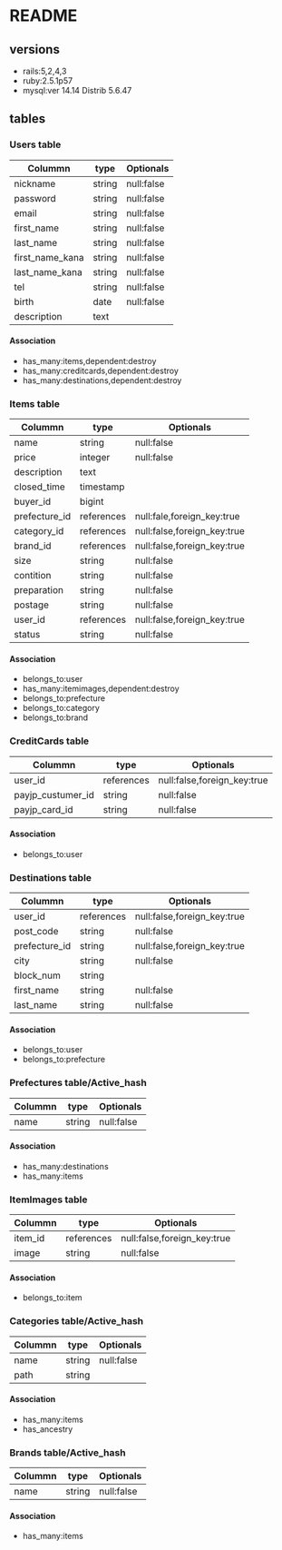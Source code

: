 # README

## versions
- rails:5,2,4,3
- ruby:2.5.1p57
- mysql:ver 14.14 Distrib 5.6.47

## tables

### Users table

|Colummn|type|Optionals|
|-------|----|---------|
|nickname|string|null:false|
|password|string|null:false|
|email|string|null:false|
|first_name|string|null:false|
|last_name|string|null:false|
|first_name_kana|string|null:false|
|last_name_kana|string|null:false|
|tel|string|null:false|
|birth|date|null:false|
|description|text||

#### Association
- has_many:items,dependent:destroy
- has_many:creditcards,dependent:destroy
- has_many:destinations,dependent:destroy

### Items table

|Colummn|type|Optionals|
|-------|----|---------|
|name|string|null:false|
|price|integer|null:false|
|description|text||
|closed_time|timestamp||
|buyer_id|bigint||
|prefecture_id|references|null:fale,foreign_key:true|
|category_id|references|null:false,foreign_key:true|
|brand_id|references|null:false,foreign_key:true|
|size|string|null:false|
|contition|string|null:false|
|preparation|string|null:false|
|postage|string|null:false|
|user_id|references|null:false,foreign_key:true|
|status|string|null:false|

#### Association
- belongs_to:user
- has_many:itemimages,dependent:destroy
- belongs_to:prefecture
- belongs_to:category
- belongs_to:brand

### CreditCards table

|Colummn|type|Optionals|
|-------|----|---------|
|user_id|references|null:false,foreign_key:true|
|payjp_custumer_id|string|null:false|
|payjp_card_id|string|null:false|

#### Association
- belongs_to:user

### Destinations table

|Colummn|type|Optionals|
|-------|----|---------|
|user_id|references|null:false,foreign_key:true|
|post_code|string|null:false|
|prefecture_id|string|null:false,foreign_key:true|
|city|string|null:false|
|block_num|string||
|first_name|string|null:false|
|last_name|string|null:false|

#### Association
- belongs_to:user
- belongs_to:prefecture

### Prefectures table/Active_hash

|Colummn|type|Optionals|
|-------|----|---------|
|name|string|null:false|

#### Association
- has_many:destinations
- has_many:items

### ItemImages table

|Colummn|type|Optionals|
|-------|----|---------|
|item_id|references|null:false,foreign_key:true|
|image|string|null:false|

#### Association
- belongs_to:item

### Categories table/Active_hash

|Colummn|type|Optionals|
|-------|----|---------|
|name|string|null:false|
|path|string||

#### Association
- has_many:items
- has_ancestry

### Brands table/Active_hash


|Colummn|type|Optionals|
|-------|----|---------|
|name|string|null:false|

#### Association
- has_many:items